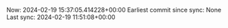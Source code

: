 Now: 2024-02-19 15:37:05.414228+00:00 Earliest commit since sync: None Last sync: 2024-02-19 11:51:08+00:00
